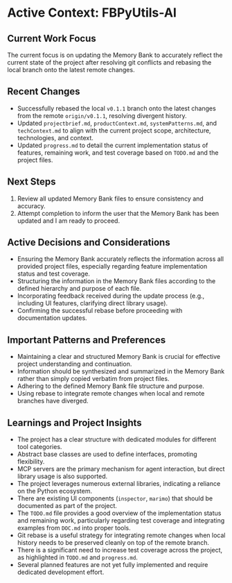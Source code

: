 # Active Context: FBPyUtils-AI

## Current Work Focus

The current focus is on updating the Memory Bank to accurately reflect the current state of the project after resolving git conflicts and rebasing the local branch onto the latest remote changes.

## Recent Changes

- Successfully rebased the local `v0.1.1` branch onto the latest changes from the remote `origin/v0.1.1`, resolving divergent history.
- Updated `projectbrief.md`, `productContext.md`, `systemPatterns.md`, and `techContext.md` to align with the current project scope, architecture, technologies, and context.
- Updated `progress.md` to detail the current implementation status of features, remaining work, and test coverage based on `TODO.md` and the project files.

## Next Steps

1. Review all updated Memory Bank files to ensure consistency and accuracy.
2. Attempt completion to inform the user that the Memory Bank has been updated and I am ready to proceed.

## Active Decisions and Considerations

- Ensuring the Memory Bank accurately reflects the information across all provided project files, especially regarding feature implementation status and test coverage.
- Structuring the information in the Memory Bank files according to the defined hierarchy and purpose of each file.
- Incorporating feedback received during the update process (e.g., including UI features, clarifying direct library usage).
- Confirming the successful rebase before proceeding with documentation updates.

## Important Patterns and Preferences

- Maintaining a clear and structured Memory Bank is crucial for effective project understanding and continuation.
- Information should be synthesized and summarized in the Memory Bank rather than simply copied verbatim from project files.
- Adhering to the defined Memory Bank file structure and purpose.
- Using rebase to integrate remote changes when local and remote branches have diverged.

## Learnings and Project Insights

- The project has a clear structure with dedicated modules for different tool categories.
- Abstract base classes are used to define interfaces, promoting flexibility.
- MCP servers are the primary mechanism for agent interaction, but direct library usage is also supported.
- The project leverages numerous external libraries, indicating a reliance on the Python ecosystem.
- There are existing UI components (`inspector`, `marimo`) that should be documented as part of the project.
- The `TODO.md` file provides a good overview of the implementation status and remaining work, particularly regarding test coverage and integrating examples from `DOC.md` into proper tools.
- Git rebase is a useful strategy for integrating remote changes when local history needs to be preserved cleanly on top of the remote branch.
- There is a significant need to increase test coverage across the project, as highlighted in `TODO.md` and `progress.md`.
- Several planned features are not yet fully implemented and require dedicated development effort.
